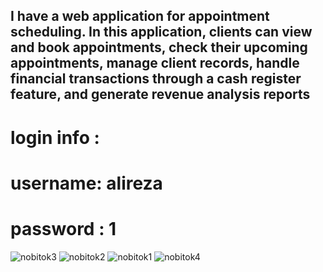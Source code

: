 ## I have a web application for appointment scheduling. In this application, clients can view and book appointments, check their upcoming appointments, manage client records, handle financial transactions through a cash register feature, and generate revenue analysis reports
# login info :
# username: alireza
# password : 1

![nobitok3](https://github.com/mehran-rezaei/nobitok-project/assets/110059221/5e93e08c-f90a-4740-ad71-2455037a6ab8)
![nobitok2](https://github.com/mehran-rezaei/nobitok-project/assets/110059221/9839af39-13b4-4c12-8a24-60d0c98c999b)
![nobitok1](https://github.com/mehran-rezaei/nobitok-project/assets/110059221/975f0ba9-5f3a-427a-b52c-d25274a8cc6d)
![nobitok4](https://github.com/mehran-rezaei/nobitok-project/assets/110059221/7b39f03d-67d9-4987-a033-487166b55708)
